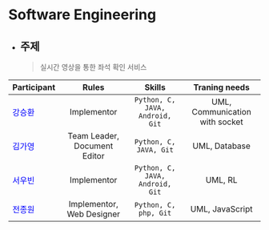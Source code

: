 # Software Engineering

* ## 주제
  > 실시간 영상을 통한 좌석 확인 서비스

| Participant | Rules | Skills | Traning needs |
|---|:---:|:---:|:---:|
|<span style="color:blue">강승환</span>| Implementor | `Python, C, JAVA, Android, Git` | UML, Communication with socket |
|<span style="color:blue">김가영</span>| Team Leader, Document Editor | `Python, C, JAVA, Git` | UML, Database |
|<span style="color:blue">서우빈</span>| Implementor | `Python, C, JAVA, Android, Git` | UML, RL |
|<span style="color:blue">전종원</span>| Implementor, Web Designer | `Python, C, php, Git` | UML, JavaScript |
